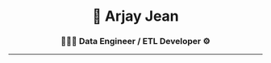 <h1 align="center">🦾 Arjay Jean</h1>

<h3 align="center">👨🏾‍💻 Data Engineer / ETL Developer ⚙️</h3>
<hr>


<!--
**arjayjean/ArjayJean** is a ✨ _special_ ✨ repository because its `README.md` (this file) appears on your GitHub profile.

Here are some ideas to get you started:

- 🔭 I’m currently working on ...
- 🌱 I’m currently learning ...
- 👯 I’m looking to collaborate on ...
- 🤔 I’m looking for help with ...
- 💬 Ask me about ...
- 📫 How to reach me: ...
- 😄 Pronouns: ...
- ⚡ Fun fact: ...
-->
